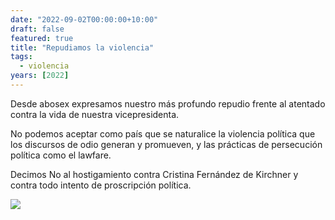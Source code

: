 ```yaml
---
date: "2022-09-02T00:00:00+10:00"
draft: false
featured: true
title: "Repudiamos la violencia"
tags:
  - violencia
years: [2022]
---
```


Desde abosex expresamos nuestro más profundo repudio frente al atentado contra la vida de nuestra vicepresidenta.

No podemos aceptar como país que se naturalice la violencia política que los discursos de odio generan y promueven, y las prácticas de persecución política como el lawfare.

Decimos No al hostigamiento contra Cristina Fernández de Kirchner y contra todo intento de proscripción política.

![](/images/post/20220902.jpeg/)
